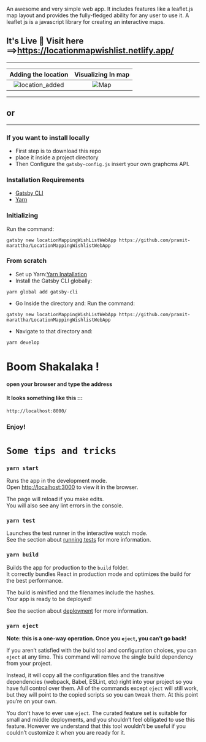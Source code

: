 An awesome and very simple web app. It includes features like a leaflet.js map layout and provides the fully-fledged ability for any user to use it. A leaflet js is a javascript library for creating an interactive maps.


## It's Live 🎉 Visit here ==>https://locationmapwishlist.netlify.app/

---

Adding the location | Visualizing In map
:---------------:|:------------:
![location_added](https://user-images.githubusercontent.com/37651620/87976498-eb7aaf00-caec-11ea-935d-2deaef8d4aed.gif) | ![Map](https://user-images.githubusercontent.com/37651620/87978159-aefc8280-caef-11ea-99b1-7d421f88ab29.gif)

---

## or 

---

### If you want to install locally
- First step is to download this repo 
- place it inside a project directory 
- Then Configure the `gatsby-config.js` insert your own graphcms API.

### Installation Requirements
* [Gatsby CLI](https://www.npmjs.com/package/gatsby-cli)
* [Yarn](https://yarnpkg.com/en/)

### Initializing
Run the command:
```
gatsby new locationMappingWishListWebApp https://github.com/pramit-marattha/LocationMappingWishlistWebApp
```

### From scratch
* Set up Yarn:[Yarn Inatallation](https://yarnpkg.com/lang/en/docs/install/)
* Install the Gatsby CLI globally:
```
yarn global add gatsby-cli
```
* Go Inside the directory and:
Run the command:
```
gatsby new locationMappingWishListWebApp https://github.com/pramit-marattha/LocationMappingWishlistWebApp
```
* Navigate to that directory and:
```
yarn develop
```
# Boom Shakalaka !
#### open your browser and type the address 
#### It looks something like this :::
~~~bash
http://localhost:8000/
~~~
### Enjoy!

# `Some tips and tricks`
### `yarn start`

Runs the app in the development mode.<br />
Open [http://localhost:3000](http://localhost:8000) to view it in the browser.

The page will reload if you make edits.<br />
You will also see any lint errors in the console.

### `yarn test`

Launches the test runner in the interactive watch mode.<br />
See the section about [running tests](https://facebook.github.io/create-react-app/docs/running-tests) for more information.

### `yarn build`

Builds the app for production to the `build` folder.<br />
It correctly bundles React in production mode and optimizes the build for the best performance.

The build is minified and the filenames include the hashes.<br />
Your app is ready to be deployed!

See the section about [deployment](https://facebook.github.io/create-react-app/docs/deployment) for more information.

### `yarn eject`

**Note: this is a one-way operation. Once you `eject`, you can’t go back!**

If you aren’t satisfied with the build tool and configuration choices, you can `eject` at any time. This command will remove the single build dependency from your project.

Instead, it will copy all the configuration files and the transitive dependencies (webpack, Babel, ESLint, etc) right into your project so you have full control over them. All of the commands except `eject` will still work, but they will point to the copied scripts so you can tweak them. At this point you’re on your own.

You don’t have to ever use `eject`. The curated feature set is suitable for small and middle deployments, and you shouldn’t feel obligated to use this feature. However we understand that this tool wouldn’t be useful if you couldn’t customize it when you are ready for it.
